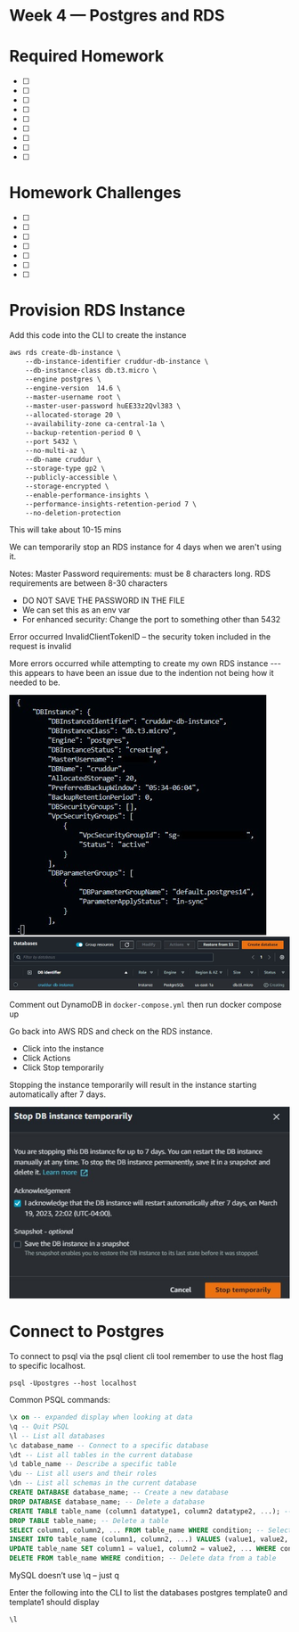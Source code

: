 # Week 4 — Postgres and RDS

# Required Homework
- [ ]
- [ ]
- [ ]
- [ ]
- [ ]
- [ ]
- [ ]
- [ ]
- [ ]

# Homework Challenges
- [ ]
- [ ]
- [ ]
- [ ]
- [ ]
- [ ]
- [ ]

# Provision RDS Instance

Add this code into the CLI to create the instance

```
aws rds create-db-instance \
    --db-instance-identifier cruddur-db-instance \
    --db-instance-class db.t3.micro \
    --engine postgres \
    --engine-version  14.6 \
    --master-username root \
    --master-user-password huEE33z2Qvl383 \
    --allocated-storage 20 \
    --availability-zone ca-central-1a \
    --backup-retention-period 0 \
    --port 5432 \
    --no-multi-az \
    --db-name cruddur \
    --storage-type gp2 \
    --publicly-accessible \
    --storage-encrypted \
    --enable-performance-insights \
    --performance-insights-retention-period 7 \ 
    --no-deletion-protection
```
This will take about 10-15 mins

We can temporarily stop an RDS instance for 4 days when we aren't using it.


Notes: Master Password requirements: must be 8 characters long. RDS requirements are between 8-30 characters
- DO NOT SAVE THE PASSWORD IN THE FILE
- We can set this as an env var
- For enhanced security: Change the port to something other than 5432


Error occurred InvalidClientTokenID – the security token included in the request is invalid

More errors occurred while attempting to create my own RDS instance --- this appears to have been an issue due to the indention not being how it needed to be.

<img src="./assets/week4/aws-cli-rds.jpg">

<img src="./assets/week4/create-rds-instance.jpg">

Comment out DynamoDB in `docker-compose.yml` then run docker compose up

Go back into AWS RDS and check on the RDS instance.
- Click into the instance
- Click Actions
- Click Stop temporarily

Stopping the instance temporarily will result in the instance starting automatically after 7 days.

<img src="./assets/week4/rds-stop-temp.jpg">

# Connect to Postgres
To connect to psql via the psql client cli tool remember to use the host flag to specific localhost.

```
psql -Upostgres --host localhost
```

Common PSQL commands:

```sql
\x on -- expanded display when looking at data
\q -- Quit PSQL
\l -- List all databases
\c database_name -- Connect to a specific database
\dt -- List all tables in the current database
\d table_name -- Describe a specific table
\du -- List all users and their roles
\dn -- List all schemas in the current database
CREATE DATABASE database_name; -- Create a new database
DROP DATABASE database_name; -- Delete a database
CREATE TABLE table_name (column1 datatype1, column2 datatype2, ...); -- Create a new table
DROP TABLE table_name; -- Delete a table
SELECT column1, column2, ... FROM table_name WHERE condition; -- Select data from a table
INSERT INTO table_name (column1, column2, ...) VALUES (value1, value2, ...); -- Insert data into a table
UPDATE table_name SET column1 = value1, column2 = value2, ... WHERE condition; -- Update data in a table
DELETE FROM table_name WHERE condition; -- Delete data from a table
```

MySQL doesn’t use \q – just q

Enter the following into the CLI to list the databases postgres template0 and template1 should display
```
\l
```
